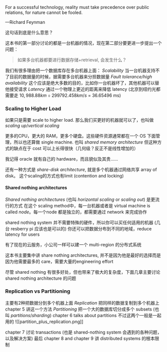 For a successful technology, reality must take precedence over public relations, for nature cannot be fooled.

—Richard Feynman

这句话到底是什么意思？ 

这本书的第一部分讨论的都是一台机器的情况，现在第二部分要更进一步提出一个问题：
> 如果多台机器都要进行数据存储+retrieval, 会发生什么？

我们有很多理由把一个数据库存在多台机器上面：
*Scalability* 
当一台机器支持不了目前的数据量的时候，据需要多台机器来分担数据量
*Fault tolerance/high availability*
这个应该是绝大多数的目的，比如你一台机器坏了，其他机器可以替他接受请求
*Latency*
通过一个物理上更近的距离来降低 latency (北京到纽约光都需要走 $10,988.88 km \div 299 792 .458 km / s$ = 36.65496 ms)

### Scaling to Higher Load
如果只是需要 scale to higher load. 那么我们买更好的机器就可以了，也叫做 *scaling up*/*vertical scaling*

更多的CPU，更大的 RAM，更多个硬盘。这些硬件资源通常都在一个 OS 下面管理，所以也还算做 single machine. 也叫 *shared memory architecture* 
但这种方式的缺点在于 cost 可以上长得很快（几何级？反正不是线性增加的）

我记得 oracle 就有自己的 hardware，而且貌似及其贵……

还有一种方式是 *share-disk architecture*, 就是多个机器通过网络共享 array of disk。 这个scaling的方式也有limit (contention and locking)

#### Shared nothing architectures
*Shared nothing architectures* (也叫 *horizontal scaling* or *scaling out*) 是更流行的方式
在这个 scaling method中，每一台机器或者是 virtual machine is called *node*。每一个node 都是独立的，都需要通过 network 来完成协作

shared nothing system 并不需要特殊的硬件，所以你可以买任何适用的机器 (几台 resberry pi 应该也是可以的) 你还可以把数据分布到不同的地域，reduce latency for users 

有了现在的云服务，小公司一样可以建一个 multi-region 的分布式系统

这本书主要集中讲 share nothing architectures, 并不是因为他是最好的选择而是因为他需要最多的 care，需要大量的engineering effort

尽管 shared nothing 有很多好处，但也带来了极大的复杂度，下面几章主要讨论 shared nothing architecture 的问题
### Replication vs Partitioning
主要有2种把数据分到多个机器上面
*Replication*
把同样的数据复制到多个机器上 chapter 5 讲这一个方法
*Partitioning*
把一个大的数据库切分成多个 subsets (也叫 *partitions*/*sharding*) chapter 6 talks about partitions
不过这两个一般是一起用的
![[partition_plus_replication.png]]

chapter 7 讨论 transactions (也是 shared-nothing system 会遇到的各种问题，以及解决方案)
最后 chapter 8 and chapter 9 讲 distributed systems 的根本限制


